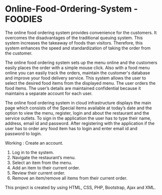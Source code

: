# Online-Food-Ordering-System - FOODIES
The online food ordering system provides convenience for the customers. It overcomes the disadvantages of the traditional queuing system. 
This system increases the takeaway of foods than visitors. Therefore, this system enhances the speed and standardization of taking the order from the customer.

The online food ordering system sets up the menu online and the customers easily places the order with a simple mouse click. 
Also with a food menu online you can easily track the orders, maintain the customer's database and improve your food delivery service. 
This system allows the user to select the desired food items from the displayed menu. The user orders the food items. 
The user’s details are maintained confidential because it maintains a separate account for each user. 

The online food ordering system in cloud infrastructure displays the main page which consists of the Special items available at today’s date and the option to view the menu, register, login and about the restaurant and the service outlets. To sign in the application the user has to type their name, address, email id and password. 
After registering with the application if the user has to order any food item has to login and enter email id and password to login.

Working :
Create an account.  
1) Log in to the system. 
2) Navigate the restaurant’s menu.  
3) Select an item from the menu. 
4) Add an item to their current order. 
5) Review their current order. 
6) Remove an item/remove all items from their current order. 

This project is created by using HTML, CSS, PHP, Bootstrap, Ajax and XML.
